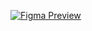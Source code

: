 [![Figma Preview](https://img.shields.io/badge/Figma-Preview-0ACF83?style=for-the-badge&logo=figma&logoColor=white)](https://www.figma.com/design/kJF6QC5ikz8SibGYVGqShb/Musik-Concert-Landing-Page-(Community)-(Copy)?node-id=875-51072)
